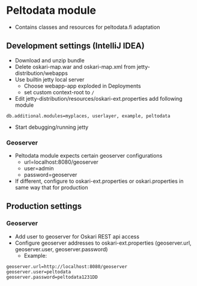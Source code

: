 # Peltodata module

* Contains classes and resources for peltodata.fi adaptation

## Development settings (IntelliJ IDEA)

* Download and unzip bundle
* Delete oskari-map.war and oskari-map.xml from jetty-distribution/webapps
* Use builtin jetty local server
  * Choose webapp-app exploded in Deployments
  * set custom context-root to `/`
* Edit jetty-distribution/resources/oskari-ext.properties add following module
````
db.additional.modules=myplaces, userlayer, example, peltodata
````
* Start debugging/running jetty

### Geoserver
* Peltodata module expects certain geoserver configurations
  * url=localhost:8080/geoserver
  * user=admin
  * password=geoserver
* If different, configure to oskari-ext.properties or oskari.properties in same way that for production 

## Production settings

### Geoserver
* Add user to geoserver for Oskari REST api access
* Configure geoserver addresses to oskari-ext.properties (geoserver.url, geoserver.user, geoserver.password)
  * Example:
```` 
geoserver.url=http://localhost:8080/geoserver
geoserver.user=peltodata
geoserver.password=peltodata1231DD
````
